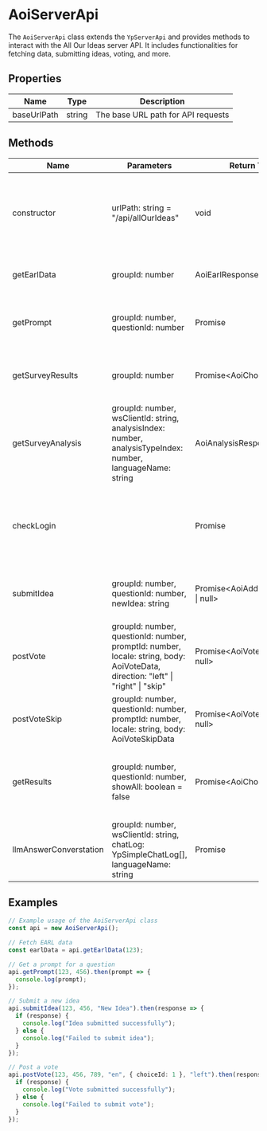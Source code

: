 # AoiServerApi

The `AoiServerApi` class extends the `YpServerApi` and provides methods to interact with the All Our Ideas server API. It includes functionalities for fetching data, submitting ideas, voting, and more.

## Properties

| Name        | Type   | Description                        |
|-------------|--------|------------------------------------|
| baseUrlPath | string | The base URL path for API requests |

## Methods

| Name                      | Parameters                                                                                          | Return Type                        | Description                                                                 |
|---------------------------|-----------------------------------------------------------------------------------------------------|------------------------------------|-----------------------------------------------------------------------------|
| constructor               | urlPath: string = "/api/allOurIdeas"                                                                | void                               | Initializes a new instance of the `AoiServerApi` class with a base URL path.|
| getEarlData               | groupId: number                                                                                     | AoiEarlResponse                    | Fetches EARL data for a specific group.                                     |
| getPrompt                 | groupId: number, questionId: number                                                                 | Promise<AoiPromptData>             | Retrieves the prompt for a specific question in a group.                    |
| getSurveyResults          | groupId: number                                                                                     | Promise<AoiChoiceData[]>           | Fetches survey results for a specific group.                                |
| getSurveyAnalysis         | groupId: number, wsClientId: string, analysisIndex: number, analysisTypeIndex: number, languageName: string | AoiAnalysisResponse                | Retrieves survey analysis data.                                             |
| checkLogin                |                                                                                                     | Promise<boolean>                   | Checks if the user is logged in, and attempts anonymous registration if not.|
| submitIdea                | groupId: number, questionId: number, newIdea: string                                                | Promise<AoiAddIdeaResponse \| null>| Submits a new idea for a specific question in a group.                      |
| postVote                  | groupId: number, questionId: number, promptId: number, locale: string, body: AoiVoteData, direction: "left" \| "right" \| "skip" | Promise<AoiVoteResponse \| null>   | Posts a vote for a specific prompt in a question.                           |
| postVoteSkip              | groupId: number, questionId: number, promptId: number, locale: string, body: AoiVoteSkipData        | Promise<AoiVoteResponse \| null>   | Posts a vote skip for a specific prompt in a question.                      |
| getResults                | groupId: number, questionId: number, showAll: boolean = false                                       | Promise<AoiChoiceData[]>           | Retrieves results for a specific question, optionally showing all results.  |
| llmAnswerConverstation    | groupId: number, wsClientId: string, chatLog: YpSimpleChatLog[], languageName: string               | Promise<void>                      | Sends a conversation log for LLM answer explanation.                        |

## Examples

```typescript
// Example usage of the AoiServerApi class
const api = new AoiServerApi();

// Fetch EARL data
const earlData = api.getEarlData(123);

// Get a prompt for a question
api.getPrompt(123, 456).then(prompt => {
  console.log(prompt);
});

// Submit a new idea
api.submitIdea(123, 456, "New Idea").then(response => {
  if (response) {
    console.log("Idea submitted successfully");
  } else {
    console.log("Failed to submit idea");
  }
});

// Post a vote
api.postVote(123, 456, 789, "en", { choiceId: 1 }, "left").then(response => {
  if (response) {
    console.log("Vote submitted successfully");
  } else {
    console.log("Failed to submit vote");
  }
});
```